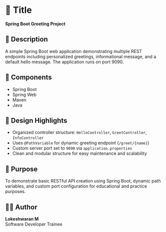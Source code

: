 # 📌 Title
**Spring Boot Greeting Project**

## 📄 Description
A simple Spring Boot web application demonstrating multiple REST endpoints including personalized greetings, informational message, and a default hello message. The application runs on port 9090.

## 🧱 Components
- Spring Boot
- Spring Web
- Maven
- Java

## 🧩 Design Highlights
- Organized controller structure: `HelloController`, `GreetController`, `InfoController`
- Uses `@PathVariable` for dynamic greeting endpoint (`/greet/{name}`)
- Custom server port set to `9090` via `application.properties`
- Clean and modular structure for easy maintenance and scalability

## 🎯 Purpose
To demonstrate basic RESTful API creation using Spring Boot, dynamic path variables, and custom port configuration for educational and practice purposes.

## 👨‍💻 Author
**Lokeshwaran M**  
Software Developer Trainee
